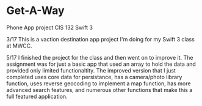 # Get-A-Way
Phone App project CIS 132 Swift 3

3/17 This is a vaction destination app project I'm doing for my Swift 3 class at MWCC.

5/17 I finished the project for the class and then went on to improve it. The assignment was for just a basic app that used an array to hold the data and provided only limited functionaltity. The improved version that I just completed uses core data for persistance, has a camera/photo library function, uses reverse geocoding to implement a map function, has more advanced search features, and numerous other functions that make this a full featured application.
